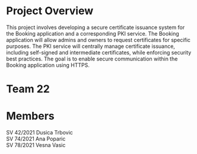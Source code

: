 # Project Overview
This project involves developing a secure certificate issuance system for the Booking application and a corresponding PKI service. 
The Booking application will allow admins and owners to request certificates for specific purposes. 
The PKI service will centrally manage certificate issuance, including self-signed and intermediate certificates, while enforcing security best practices. 
The goal is to enable secure communication within the Booking application using HTTPS.

# Team 22
# Members
SV 42/2021 Dusica Trbovic <br>
SV 74/2021 Ana Poparic <br>
SV 78/2021 Vesna Vasic <br>
